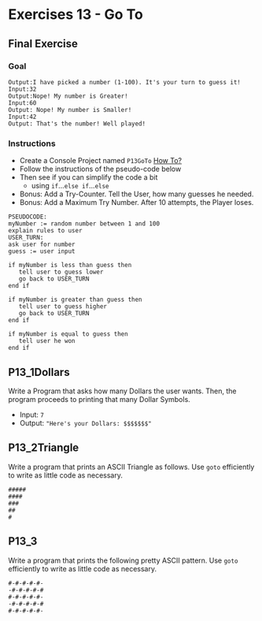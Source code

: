 # Exercises 13 - Go To

## Final Exercise

### Goal
```
Output:I have picked a number (1-100). It's your turn to guess it!
Input:32
Output:Nope! My number is Greater!
Input:60
Output: Nope! My number is Smaller!
Input:42
Output: That's the number! Well played!
```

### Instructions
- Create a Console Project named `P13GoTo` [How To?](https://gist\.github\.com/marczaku/a8b3c38c37e8876a46194a73ed24b1f2)
- Follow the instructions of the pseudo-code below
- Then see if you can simplify the code a bit
  - using `if`...`else if`...`else`
- Bonus: Add a Try-Counter. Tell the User, how many guesses he needed.
- Bonus: Add a Maximum Try Number. After 10 attempts, the Player loses.

```
PSEUDOCODE:
myNumber := random number between 1 and 100
explain rules to user
USER_TURN:
ask user for number
guess := user input

if myNumber is less than guess then
   tell user to guess lower
   go back to USER_TURN
end if

if myNumber is greater than guess then
   tell user to guess higher
   go back to USER_TURN
end if

if myNumber is equal to guess then
   tell user he won
end if
```

## P13_1Dollars
Write a Program that asks how many Dollars the user wants. Then, the program proceeds to printing that many Dollar Symbols.
- Input: `7`
- Output: `"Here's your Dollars: $$$$$$$"`

## P13_2Triangle
Write a program that prints an ASCII Triangle as follows. Use `goto` efficiently to write as little code as necessary.
```
#####
####
###
##
#
```

## P13_3
Write a program that prints the following pretty ASCII pattern. Use `goto` efficiently to write as little code as necessary.
```
#-#-#-#-#-
-#-#-#-#-#
#-#-#-#-#-
-#-#-#-#-#
#-#-#-#-#-
```
